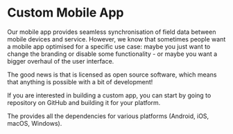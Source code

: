 # Custom Mobile App

Our mobile app <MobileAppName /> provides seamless synchronisation of field data between mobile devices and <MainPlatformNameLink /> service. However, we know that sometimes people want a mobile app optimised for a specific use case: maybe you just want to change the branding or disable some functionality - or maybe you want a bigger overhaul of the user interface. 

The good news is that <MobileAppName /> is licensed as open source software, which means that anything is possible with a bit of development!

If you are interested in building a custom app, you can start by going to <GitHubRepo id="MerginMaps/mobile"/> repository on GitHub and building it for your platform.

The <GitHubRepo id="MerginMaps/mobile-sdk" desc="mobile app SDK repository" /> provides all the dependencies for various platforms (Android, iOS, macOS, Windows).
